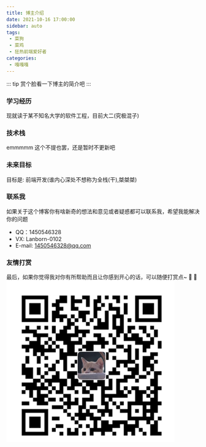 ```yaml
---
title: 博主介绍
date: 2021-10-16 17:00:00
sidebar: auto
tags:
 - 菜狗
 - 菜鸡
 - 狂热前端爱好者
categories:
 - 嘎嘎嘎
---
```


::: tip
赏个脸看一下博主的简介吧
:::

### 学习经历
现就读于某不知名大学的软件工程，目前大二(究极混子)
### 技术栈
emmmmm  这个不提也罢，还是暂时不更新吧
### 未来目标
目标是: 前端开发(谁内心深处不想称为全栈(干),桀桀桀)
### 联系我

如果关于这个博客你有啥新奇的想法和意见或者疑惑都可以联系我，希望我能解决你的问题
- QQ：1450546328
- VX: Lanborn-0102
- E-mail: 1450546328@qq.com

### 友情打赏
最后，如果你觉得我对你有所帮助而且让你感到开心的话，可以随便打赏点~ :lemon: :pineapple: 
![节点](./Collection.png)